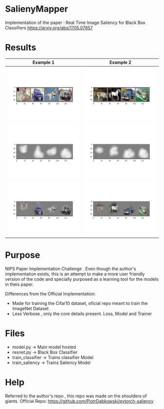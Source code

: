 # SalienyMapper
Implementation of the paper :
Real Time Image Saliency for Black Box Classifiers
https://arxiv.org/abs/1705.07857

# Results


Example 1             |  Example 2
:-------------------------:|:-------------------------:
![](./screenshots/images.png)  |  ![](./screenshots/images2.png)
![](./screenshots/masks.png)  |  ![](./screenshots/masks2.png)
![](./screenshots/segmented.png)  |  ![](./screenshots/segmented2.png)
# Purpose
NIPS Paper Implementation Challenge . Even though the author's  implementation exists, this is an attempt to make a more user friendly version of the code and specially purposed as a learning tool for the models in theis paper.

Differences from the Official Implementation:

* Made for training the Cifar10 dataset,  oficial repo meant to train the ImageNet Dataset
*  Less Verbose , only the core details present. Loss, Model and Trainer


# Files

* model.py ->  Main model hosted
* resnet.py -> Black Box Classifier
* train_classifier -> Trains classifier Model
* train_saliency -> Trains Saliency Model

# Help
Referred to the author's repo , this repo was made on the shoulders of giants.
Official Repo: https://github.com/PiotrDabkowski/pytorch-saliency


